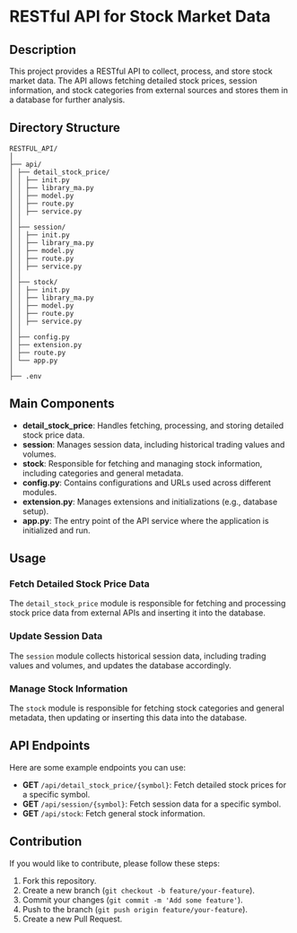 # RESTful API for Stock Market Data

## Description

This project provides a RESTful API to collect, process, and store stock market data. The API allows fetching detailed stock prices, session information, and stock categories from external sources and stores them in a database for further analysis.

## Directory Structure
``` 
RESTFUL_API/
│
├── api/
│ ├── detail_stock_price/
│ │ ├── init.py
│ │ ├── library_ma.py
│ │ ├── model.py
│ │ ├── route.py
│ │ ├── service.py
│ │
│ ├── session/
│ │ ├── init.py
│ │ ├── library_ma.py
│ │ ├── model.py
│ │ ├── route.py
│ │ ├── service.py
│ │
│ ├── stock/
│ │ ├── init.py
│ │ ├── library_ma.py
│ │ ├── model.py
│ │ ├── route.py
│ │ ├── service.py
│ │
│ ├── config.py
│ ├── extension.py
│ ├── route.py
│ └── app.py
│
├── .env
``` 
## Main Components

- **detail_stock_price**: Handles fetching, processing, and storing detailed stock price data.
- **session**: Manages session data, including historical trading values and volumes.
- **stock**: Responsible for fetching and managing stock information, including categories and general metadata.
- **config.py**: Contains configurations and URLs used across different modules.
- **extension.py**: Manages extensions and initializations (e.g., database setup).
- **app.py**: The entry point of the API service where the application is initialized and run.


## Usage

### Fetch Detailed Stock Price Data

The `detail_stock_price` module is responsible for fetching and processing stock price data from external APIs and inserting it into the database.

### Update Session Data

The `session` module collects historical session data, including trading values and volumes, and updates the database accordingly.

### Manage Stock Information

The `stock` module is responsible for fetching stock categories and general metadata, then updating or inserting this data into the database.

## API Endpoints

Here are some example endpoints you can use:

- **GET** `/api/detail_stock_price/{symbol}`: Fetch detailed stock prices for a specific symbol.
- **GET** `/api/session/{symbol}`: Fetch session data for a specific symbol.
- **GET** `/api/stock`: Fetch general stock information.

## Contribution

If you would like to contribute, please follow these steps:

1. Fork this repository.
2. Create a new branch (`git checkout -b feature/your-feature`).
3. Commit your changes (`git commit -m 'Add some feature'`).
4. Push to the branch (`git push origin feature/your-feature`).
5. Create a new Pull Request.

